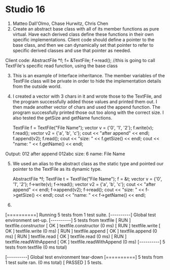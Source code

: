 # Studio 16

1. Matteo Dall'Olmo, Chase Hurwitz, Chris Chen
2. Create an abstract base class with all of its member functions as pure virtual. Have each derived class define these
functions in their own specific implementations. Client code should define a pointer to the base class, and 
then we can dynamically set that pointer to refer to specific derived classes and use that pointer as needed.

Client code:
AbstractFile *f;
f= &TextFile;
f->read(); //this is going to call TextFile's specific read function, using the base class

3. This is an example of Interface inheritance. The member variables of the TextFile class will be private in order to 
hide the implementation details from the outside world.
4. I created a vector with 3 chars in it and wrote those to the TextFile, and the program successfully added
those values and printed them out. I then made another vector of chars and used the append function. The
program successfully printed those out too along with the correct size. I also tested the getSize and getName functions.
   
   TextFile f = TextFile("File Name");
   vector<char> v = {'0', '1', '2'};
   f.write(v);
   f.read();
   vector<char> v2 = {'a', 'b', 'c'};
   cout << "after append" << endl;
   f.append(v2);
   f.read();
   cout << "size: " << f.getSize() << endl;
   cout << "name: " << f.getName() << endl;

Output:
012
after append
012abc
size: 6
name: File Name

5.   
   We used an alias to the abstract class as the static type and pointed our pointer to the TextFile as its dynamic type.   

   AbstractFile *f;
   TextFile t = TextFile("File Name");
   f = &t;
   vector<char> v = {'0', '1', '2'};
   f->write(v);
   f->read();
   vector<char> v2 = {'a', 'b', 'c'};
   cout << "after append" << endl;
   f->append(v2);
   f->read();
   cout << "size: " << f->getSize() << endl;
   cout << "name: " << f->getName() << endl;

6. 
[==========] Running 5 tests from 1 test suite.
   [----------] Global test environment set-up.
   [----------] 5 tests from textfile
   [ RUN      ] textfile.constructor
   [       OK ] textfile.constructor (0 ms)
   [ RUN      ] textfile.write
   [       OK ] textfile.write (0 ms)
   [ RUN      ] textfile.append
   [       OK ] textfile.append (0 ms)
   [ RUN      ] textfile.read
   [       OK ] textfile.read (0 ms)
   [ RUN      ] textfile.readWithAppend
   [       OK ] textfile.readWithAppend (0 ms)
   [----------] 5 tests from textfile (0 ms total)

[----------] Global test environment tear-down
[==========] 5 tests from 1 test suite ran. (0 ms total)
[  PASSED  ] 5 tests.
